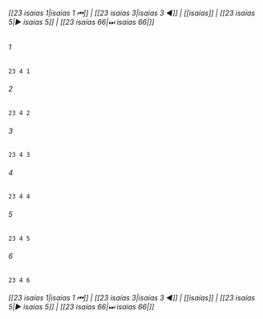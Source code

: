 
###### [[23 isaías 1|isaías 1 ⏮]] | [[23 isaías 3|isaías 3 ◀]] | [[isaías]] | [[23 isaías 5|▶ isaías 5]] | [[23 isaías 66|⏭ isaías 66|]]

###### 1
``` verse
23 4 1 
```
###### 2
``` verse
23 4 2 
```
###### 3
``` verse
23 4 3 
```
###### 4
``` verse
23 4 4 
```
###### 5
``` verse
23 4 5 
```
###### 6
``` verse
23 4 6 
```

###### [[23 isaías 1|isaías 1 ⏮]] | [[23 isaías 3|isaías 3 ◀]] | [[isaías]] | [[23 isaías 5|▶ isaías 5]] | [[23 isaías 66|⏭ isaías 66|]]

